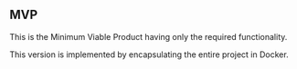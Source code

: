 ## MVP 
This is the Minimum Viable Product having only the required functionality.

This version is implemented by encapsulating the entire project in Docker.
